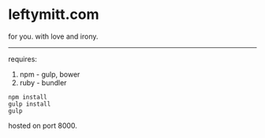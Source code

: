 # leftymitt.com

for you. with love and irony. 

______

requires: 

1. npm - gulp, bower
2. ruby - bundler


```
npm install
gulp install
gulp
```

hosted on port 8000. 
